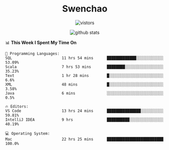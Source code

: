 <h1 align="center">Swenchao</h3>

<p align="center">
  <img src="https://visitor-badge.glitch.me/badge?page_id=Swenchao" alt="vistors" />
</p>

<p align="center">
  <img src="https://github-readme-stats.vercel.app/api?username=Swenchao&count_private=true&show_icons=true&theme=vue-dark&hide_title=true" alt="github stats" />
</p>

<!--START_SECTION:waka-->
📊 **This Week I Spent My Time On** 

```text
💬 Programming Languages: 
SQL                      11 hrs 54 mins      █████████████░░░░░░░░░░░░   53.09% 
Scala                    7 hrs 53 mins       ████████░░░░░░░░░░░░░░░░░   35.23% 
Text                     1 hr 28 mins        █░░░░░░░░░░░░░░░░░░░░░░░░   6.6% 
XML                      48 mins             █░░░░░░░░░░░░░░░░░░░░░░░░   3.58% 
Java                     6 mins              ░░░░░░░░░░░░░░░░░░░░░░░░░   0.5%

🔥 Editors: 
VS Code                  13 hrs 24 mins      ███████████████░░░░░░░░░░   59.81% 
IntelliJ IDEA            9 hrs               ██████████░░░░░░░░░░░░░░░   40.19%

💻 Operating System: 
Mac                      22 hrs 25 mins      █████████████████████████   100.0%

```


<!--END_SECTION:waka-->
